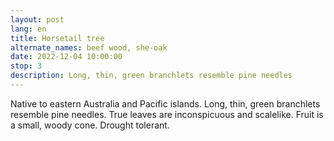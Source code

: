 ```yaml
---
layout: post
lang: en
title: Horsetail tree
alternate_names: beef wood, she-oak
date: 2022-12-04 10:00:00
stop: 3
description: Long, thin, green branchlets resemble pine needles
---
```

Native to eastern Australia and Pacific islands. Long, thin, green branchlets resemble pine needles. True leaves are inconspicuous and scalelike. Fruit is a small, woody cone. Drought tolerant.
